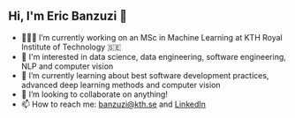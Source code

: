 ## Hi, I'm Eric Banzuzi 👋

- 👨🏽‍💻 I’m currently working on an MSc in Machine Learning at KTH Royal Institute of Technology 🇸🇪
- 👀 I'm interested in data science, data engineering, software engineering, NLP and computer vision
- 🌱 I’m currently learning about best software development practices, advanced deep learning methods and computer vision
- 👯 I’m looking to collaborate on anything!
- 📫 How to reach me: banzuzi@kth.se and [LinkedIn](https://www.linkedin.com/in/eric-banzuzi/) 


<!--
**ericbanzuzi/ericbanzuzi** is a ✨ _special_ ✨ repository because its `README.md` (this file) appears on your GitHub profile.

Here are some ideas to get you started:

- 🔭 I’m currently working on ...
- 🌱 I’m currently learning ...
- 👯 I’m looking to collaborate on ...
- 🤔 I’m looking for help with ...
- 💬 Ask me about ...
- 📫 How to reach me: ...
- 😄 Pronouns: ...
- ⚡ Fun fact: ...
-->
